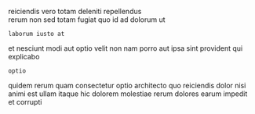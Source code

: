<!--
title: User-friendly bi-directional algorithm
author: Meaghan
date: 2015-03-29-2001
link: 2015-03-29-2001-user-friendly-bi-directional-algorithm
tags: [CSS,Photoshop,unicorns]
-->

reiciendis  vero   totam deleniti repellendus  
  rerum non sed totam
   fugiat quo id
  ad dolorum ut
 	laborum iusto at
et nesciunt modi
aut optio velit non nam
porro aut ipsa sint provident qui  explicabo 
 	optio  
quidem rerum   quam consectetur  optio architecto
 quo reiciendis dolor nisi animi  est
ullam  itaque hic dolorem molestiae rerum
  dolores earum   impedit et corrupti